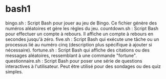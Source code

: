 # bash1
bingo.sh : Script Bash pour jouer au jeu de Bingo. Ce fichier génère des numéros aléatoires et gère les règles du jeu.
countdown.sh : Script Bash pour effectuer un compte à rebours. Il affiche un compte à rebours en secondes jusqu'à zéro.
five.sh : Script Bash qui exécute une tâche ou un processus lié au numéro cinq (description plus spécifique à ajouter si nécessaire).
fortune.sh : Script Bash qui affiche des citations ou des messages aléatoires, ressemblant à une commande "fortune".
questionnaire.sh : Script Bash pour poser une série de questions interactives à l'utilisateur. Peut être utilisé pour des sondages ou des quiz simples.
